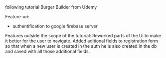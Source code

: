 following tutorial Burger Builder from Udemy

Feature-uri:

- authentification to google firebase server

Features outside the scope of the tutorial:
Reworked parts of the Ui to make it better for the user to navigate.
Added aditional fields to registration form so that when a new user is created in the auth he is also created in the db and saved with all those additional fields.
